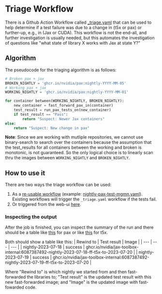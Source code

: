 # Triage Workflow

There is a Github Action Workflow called [_triage.yaml](../.github/workflows/_triage.yaml) that can
be used to help determine if a test failure was due to a change in (t5x or pax) or further-up, e.g., in (Jax or CUDA). This workflow is not the end-all, and further investigation is usually needed, 
but this automates the investigation of questions like "what state of library X works with Jax at state Y?"


## Algorithm
The pseudocode for the triaging algorithm is as follows:
```python
# Broken pax + jax
BROKEN_NIGHTLY = 'ghcr.io/nvidia/pax:nightly-YYYY-MM-05'
# Working pax + jax
WORKING_NIGHTLY = 'ghcr.io/nvidia/pax:nightly-YYYY-MM-01'

for container between(WORKING_NIGHTLY, BROKEN_NIGHTLY):
    new_container = fast_forward_pax_in(container)
    test_result = run_pax_tests_on(new_container)
    if test_result == "Pass":
        return "Suspect: Newer Jax containers"
else:
    return "Suspect: New change in pax"
```

__Note__: Since we are working with mutliple repositories, we cannot use binary-search to search over
the containers because the assumption that the test_results for all containers between the working and broken is monotonic, is not guaranteed. So the only logical choice is to linearly scan thru the
images between `WORKING_NIGHTLY` and `BROKEN_NIGHTLY`.

## How to use it
There are two ways the triage workflow can be used:

1. As a [re-usable workflow](https://docs.github.com/en/actions/using-workflows/reusing-workflows)
(example: [nightly-pax-test-mgmn.yaml](../.github/workflows/nightly-pax-test-mgmn.yaml)). Existing
workflows will trigger the `_triage.yaml` workflow if the tests fail.
2. Or triggered from the web-ui [here](https://github.com/NVIDIA/JAX-Toolbox/actions/workflows/_triage.yaml).

### Inspecting the output
After the job is finished, you can inspect the summary of the run and there should be a table
like [this](https://github.com/NVIDIA/JAX-Toolbox/actions/runs/6089563249#summary-16523914207) for pax
or like [this](https://github.com/NVIDIA/JAX-Toolbox/actions/runs/6087387492#summary-16516484677) for t5x.

Both should show a table like this:
| Rewind to | Test result | Image |
| --- | --- | --- |
| nightly-2023-07-18 | success | ghcr.io/nvidia/jax-toolbox-internal:6087387492-nightly-2023-07-18-ff-t5x-to-2023-07-20 |
| nightly-2023-07-19 | success | ghcr.io/nvidia/jax-toolbox-internal:6087387492-nightly-2023-07-19-ff-t5x-to-2023-07-20 |

Where "Rewind to" is which nightly we started from and then fast-forwarded the libraries to;
"Test result" is the updated test result with this new fast-forwarded image; and "Image" is
the updated image with fast-fowarded code.